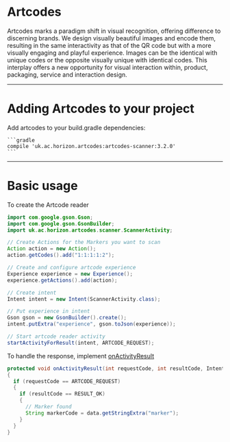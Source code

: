 Artcodes
=============

Artcodes marks a paradigm shift in visual recognition, offering difference to discerning brands. We design visually beautiful images and encode them, resulting in the same interactivity as that of the QR code but with a more visually engaging and playful experience. Images can be the identical with unique codes or the opposite visually unique with identical codes. This interplay offers a new opportunity for visual interaction within, product, packaging, service and interaction design.

------------------------------------
Adding Artcodes to your project
====================================

Add artcodes to your build.gradle dependencies:

    ```gradle
    compile 'uk.ac.horizon.artcodes:artcodes-scanner:3.2.0'
    ```

------------------------------------
Basic usage
====================================

To create the Artcode reader

```java
import com.google.gson.Gson;
import com.google.gson.GsonBuilder;
import uk.ac.horizon.artcodes.scanner.ScannerActivity;

// Create Actions for the Markers you want to scan
Action action = new Action();
action.getCodes().add("1:1:1:1:2");

// Create and configure artcode experience
Experience experience = new Experience();
experience.getActions().add(action);

// Create intent
Intent intent = new Intent(ScannerActivity.class);

// Put experience in intent
Gson gson = new GsonBuilder().create();
intent.putExtra("experience", gson.toJson(experience));

// Start artcode reader activity
startActivityForResult(intent, ARTCODE_REQUEST);
```

To handle the response, implement [onActivityResult](http://developer.android.com/reference/android/app/Activity.html)

```java
protected void onActivityResult(int requestCode, int resultCode, Intent data)
{
  if (requestCode == ARTCODE_REQUEST)
  {
    if (resultCode == RESULT_OK)
    {
      // Marker found
      String markerCode = data.getStringExtra("marker");
    }
  }
}
```
